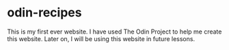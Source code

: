 # odin-recipes
This is my first ever website.
I have used The Odin Project to help me create this website.
Later on, I will be using this website in future lessons.
